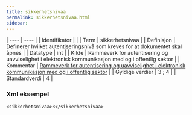 ```yaml
---
title: sikkerhetsnivaa
permalink: sikkerhetsnivaa.html
sidebar:
---
```


| ---- | ---- |
| Identifikator |  |
| Term | sikkerhetsnivaa |
| Definisjon | Definerer hvilket autentiseringsnivå som kreves for at dokumentet skal åpnes |
| Datatype | int |
| Kilde | Rammeverk for autentisering og uavviselighet i elektronisk kommunikasjon med og i offentlig sektor |
| Kommentar | [Rammeverk for autentisering og uavviselighet i elektronisk kommunikasjon med og i offentlig sektor](https://www.regjeringen.no/no/dokument/dep/kmd/lover_regler/retningslinjer/2008/rammeverk-for-autentisering-og-uavviseli/4/id505929/) | 
| Gyldige verdier | 3 ; 4 |
| Standardverdi | 4 |

### Xml eksempel

```
<sikkerhetsnivaa>3</sikkerhetsnivaa>
```


